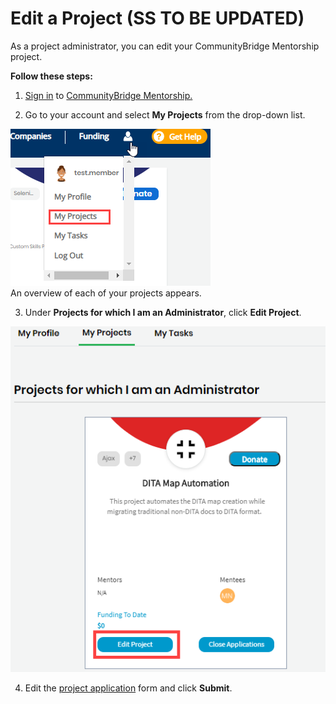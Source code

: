 # Edit a Project \(SS TO BE UPDATED\)

As a project administrator, you can edit your CommunityBridge Mentorship project.

**Follow these steps:**

 1. [Sign in](../../../sso/sign-in/) to [CommunityBridge Mentorship.](https://people.communitybridge.org/)

2. Go to your account and select **My Projects** from the drop-down list.  
  
![](../../../.gitbook/assets/my-projects.png)  
An overview of each of your projects appears.

3. Under **Projects for which I am an Administrator**, click **Edit Project**.

![Edit Project](../../../.gitbook/assets/project.png)

4. Edit the [project application](enroll-your-project/mentorship-project-application.md) form and click **Submit**.

